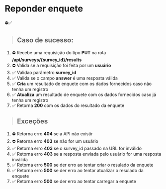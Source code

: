 # Reponder enquete
⛔️✅
> ## Caso de sucesso:
1. ⛔️ Recebe uma requisição do tipo **PUT** na rota **/api/surveys/{survey_id}/results**
2. ⛔️ Valida se a requisição foi feita por um **usuário**
3. ✅ Validao parâmetro **survey_id**
4. ✅ Valida se o campo **answer** é uma resposta válida
5. ✅ **Cria** um resultado de enquete com os dados fornecidos caso não tenha um registro 
6. ✅ **Atualiza** um resultado de enquete com os dados fornecidos caso já tenha um registro
7. ✅  Retorna **200** com os dados do resultado da enquete

> ## Exceções
1. ⛔️ Retorna erro **404** se a API não existir
2. ⛔️ Retorna erro **403** se não for um usuário 
3. ✅ Retorna erro **403** se o survey_id passado na URL for inválido
4. ✅ Retorna erro **403** se a resposta enviada pelo usuário for uma resposta inválida
5. ✅ Retorna erro **500** se der erro ao tentar criar o resulado da enquete
6. ✅ Retorna erro **500** se der erro ao tentar atualizar o resulado da enquete
7. ✅ Retorna erro **500** se der erro ao tentar carregar a enquete
